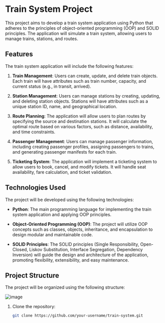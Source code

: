 # Train System Project

This project aims to develop a train system application using Python that adheres to the principles of object-oriented programming (OOP) and SOLID principles. The application will simulate a train system, allowing users to manage trains, stations, and routes.

## Features

The train system application will include the following features:

1. **Train Management**: Users can create, update, and delete train objects. Each train will have attributes such as train number, capacity, and current status (e.g., in transit, arrived).

2. **Station Management**: Users can manage stations by creating, updating, and deleting station objects. Stations will have attributes such as a unique station ID, name, and geographical location.

3. **Route Planning**: The application will allow users to plan routes by specifying the source and destination stations. It will calculate the optimal route based on various factors, such as distance, availability, and time constraints.

4. **Passenger Management**: Users can manage passenger information, including creating passenger profiles, assigning passengers to trains, and generating passenger manifests for each train.

5. **Ticketing System**: The application will implement a ticketing system to allow users to book, cancel, and modify tickets. It will handle seat availability, fare calculation, and ticket validation.

## Technologies Used

The project will be developed using the following technologies:

- **Python**: The main programming language for implementing the train system application and applying OOP principles.

- **Object-Oriented Programming (OOP)**: The project will utilize OOP concepts such as classes, objects, inheritance, and encapsulation to design modular and maintainable code.

- **SOLID Principles**: The SOLID principles (Single Responsibility, Open-Closed, Liskov Substitution, Interface Segregation, Dependency Inversion) will guide the design and architecture of the application, promoting flexibility, extensibility, and easy maintenance.

## Project Structure

The project will be organized using the following structure:

![image](https://github.com/phuckhoa33/Train_System_OOP_Python/assets/91007037/25ae6b28-9198-48cf-aeee-98786e10d45e)
1. Clone the repository:

   ```bash
   git clone https://github.com/your-username/train-system.git
